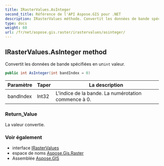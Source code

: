 ```yaml
---
title: IRasterValues.AsInteger
second_title: Référence de l'API Aspose.GIS pour .NET
description: IRasterValues méthode. Convertit les données de bande spécifiées en unint valeur.
type: docs
weight: 60
url: /fr/net/aspose.gis.raster/irastervalues/asinteger/
---
```

## IRasterValues.AsInteger method

Convertit les données de bande spécifiées en un`int` valeur.

```csharp
public int AsInteger(int bandIndex = 0)
```

| Paramètre | Taper | La description |
| --- | --- | --- |
| bandIndex | Int32 | L'indice de la bande. La numérotation commence à 0. |

### Return_Value

La valeur convertie.

### Voir également

* interface [IRasterValues](../)
* espace de noms [Aspose.Gis.Raster](../../irastervalues/)
* Assemblée [Aspose.GIS](../../../)


